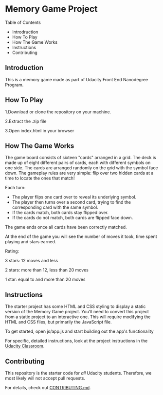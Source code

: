 # Memory Game Project

Table of Contents
- Introdruction
- How To Play
- How The Game Works
- Instructions
- Contributing


## Introduction

This is a memory game made as part of Udacity Front End Nanodegree Program.

## How To Play

1.Download or clone the repository on your machine.

2.Extract the .zip file

3.Open index.html in your browser


##  How The Game Works

The game board consists of sixteen "cards" arranged in a grid. The deck is made up of eight
different pairs of cards, each with different symbols on one side. The cards are arranged randomly 
on the grid with the symbol face down. The gameplay rules are very simple: flip over two hidden 
cards at a time to locate the ones that match!

Each turn:
- The player flips one card over to reveal its underlying symbol.
- The player then turns over a second card, trying to find the corresponding card with the same symbol.
- If the cards match, both cards stay flipped over.
- If the cards do not match, both cards are flipped face down.


The game ends once all cards have been correctly matched.

At the end of the game you will see the number of moves it took, time spent playing and stars earned.

Rating:

3 stars: 12 moves and less

2 stars: more than 12, less than 20 moves

1 star: equal to and more than 20 moves


## Instructions

The starter project has some HTML and CSS styling to display a static version of the Memory Game project. 
You'll need to convert this project from a static project to an interactive one. 
This will require modifying the HTML and CSS files, but primarily the JavaScript file.

To get started, open js/app.js and start building out the app's functionality

For specific, detailed instructions, look at the project instructions in the [Udacity Classroom](https://classroom.udacity.com/me).


## Contributing

This repository is the starter code for _all_ Udacity students. Therefore, we most likely will not accept pull requests.

For details, check out [CONTRIBUTING.md](CONTRIBUTING.md).
